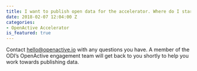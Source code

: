 ```yaml
---
title: I want to publish open data for the accelerator. Where do I start?
date: 2018-02-07 12:04:00 Z
categories:
- OpenActive Accelerator
is_featured: true
---
```


Contact [hello@openactive.io](mailto:hello@openactive.io) with any questions you have. A member of the ODI’s OpenActive engagement team will get back to you shortly to help you work towards publishing data. 